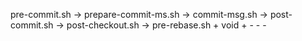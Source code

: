 pre-commit.sh -> prepare-commit-ms.sh -> commit-msg.sh -> post-commit.sh -> post-checkout.sh -> pre-rebase.sh
	+		void			+		-			-		-
